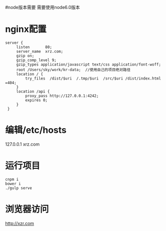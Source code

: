 #node版本需要
需要使用node6.0版本

# nginx配置

    server {
         listen       80;
         server_name  xrz.com;
         gzip on;
         gzip_comp_level 9;
         gzip_types application/javascript text/css application/font-woff;
         root /Users/sky/work/kr-data;  //使用自己的项目绝对路径
         location / {
             try_files  /dist/$uri  /.tmp/$uri  /src/$uri /dist/index.html =404;
         }
         location /api {
             proxy_pass http://127.0.0.1:4242;
             expires 0;
         }
     }

# 编辑/etc/hosts
  127.0.0.1 xrz.com

# 运行项目

	cnpm i
	bower i
	./gulp serve
# 浏览器访问
http://xzr.com


